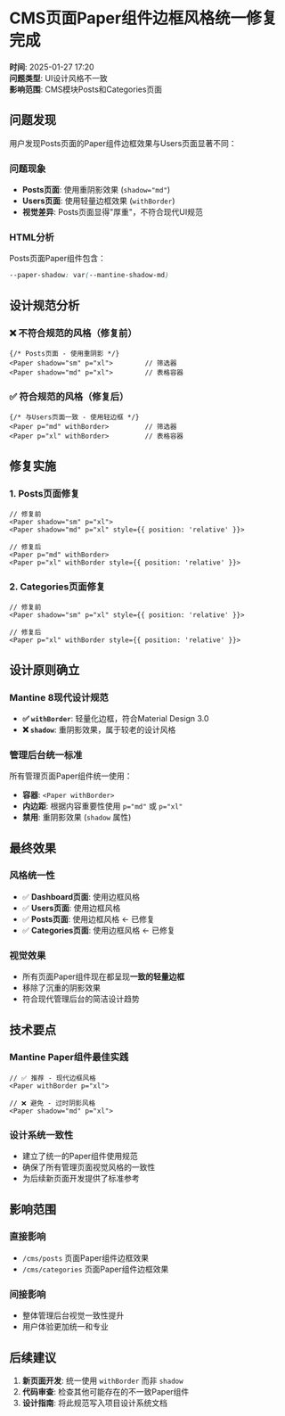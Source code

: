 # CMS页面Paper组件边框风格统一修复完成

**时间**: 2025-01-27 17:20  
**问题类型**: UI设计风格不一致  
**影响范围**: CMS模块Posts和Categories页面

## 问题发现

用户发现Posts页面的Paper组件边框效果与Users页面显著不同：

### 问题现象
- **Posts页面**: 使用重阴影效果 (`shadow="md"`)
- **Users页面**: 使用轻量边框效果 (`withBorder`)
- **视觉差异**: Posts页面显得"厚重"，不符合现代UI规范

### HTML分析
Posts页面Paper组件包含：
```css
--paper-shadow: var(--mantine-shadow-md)
```

## 设计规范分析

### ❌ 不符合规范的风格（修复前）
```tsx
{/* Posts页面 - 使用重阴影 */}
<Paper shadow="sm" p="xl">        // 筛选器
<Paper shadow="md" p="xl">        // 表格容器
```

### ✅ 符合规范的风格（修复后）
```tsx
{/* 与Users页面一致 - 使用轻边框 */}
<Paper p="md" withBorder>         // 筛选器
<Paper p="xl" withBorder>         // 表格容器
```

## 修复实施

### 1. Posts页面修复
```tsx
// 修复前
<Paper shadow="sm" p="xl">        
<Paper shadow="md" p="xl" style={{ position: 'relative' }}>

// 修复后  
<Paper p="md" withBorder>
<Paper p="xl" withBorder style={{ position: 'relative' }}>
```

### 2. Categories页面修复
```tsx
// 修复前
<Paper shadow="sm" p="xl" style={{ position: 'relative' }}>

// 修复后
<Paper p="xl" withBorder style={{ position: 'relative' }}>
```

## 设计原则确立

### Mantine 8现代设计规范
- **✅ `withBorder`**: 轻量化边框，符合Material Design 3.0
- **❌ `shadow`**: 重阴影效果，属于较老的设计风格

### 管理后台统一标准
所有管理页面Paper组件统一使用：
- **容器**: `<Paper withBorder>`
- **内边距**: 根据内容重要性使用 `p="md"` 或 `p="xl"`
- **禁用**: 重阴影效果 (`shadow` 属性)

## 最终效果

### 风格统一性
- ✅ **Dashboard页面**: 使用边框风格
- ✅ **Users页面**: 使用边框风格  
- ✅ **Posts页面**: 使用边框风格 ← 已修复
- ✅ **Categories页面**: 使用边框风格 ← 已修复

### 视觉效果
- 所有页面Paper组件现在都呈现**一致的轻量边框**
- 移除了沉重的阴影效果
- 符合现代管理后台的简洁设计趋势

## 技术要点

### Mantine Paper组件最佳实践
```tsx
// ✅ 推荐 - 现代边框风格
<Paper withBorder p="xl">

// ❌ 避免 - 过时阴影风格  
<Paper shadow="md" p="xl">
```

### 设计系统一致性
- 建立了统一的Paper组件使用规范
- 确保了所有管理页面视觉风格的一致性
- 为后续新页面开发提供了标准参考

## 影响范围

### 直接影响
- `/cms/posts` 页面Paper组件边框效果
- `/cms/categories` 页面Paper组件边框效果

### 间接影响
- 整体管理后台视觉一致性提升
- 用户体验更加统一和专业

## 后续建议

1. **新页面开发**: 统一使用 `withBorder` 而非 `shadow`
2. **代码审查**: 检查其他可能存在的不一致Paper组件
3. **设计指南**: 将此规范写入项目设计系统文档 